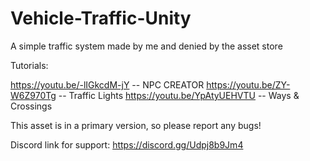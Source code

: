 # Vehicle-Traffic-Unity
A simple traffic system made by me and denied by the asset store

Tutorials:

https://youtu.be/-lIGkcdM-jY -- NPC CREATOR
https://youtu.be/ZY-W6Z970Tg -- Traffic Lights
https://youtu.be/YpAtyUEHVTU -- Ways & Crossings

This asset is in a primary version, so please report any bugs!

Discord link for support: https://discord.gg/Udpj8b9Jm4
